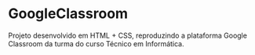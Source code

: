 # GoogleClassroom
Projeto desenvolvido em HTML + CSS, reproduzindo a plataforma Google Classroom da turma do curso Técnico em Informática.
